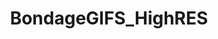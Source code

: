 ---
title: BondageGIFS_HighRES
crosslinks:
- livven
- Kortney_Kane
- gagged
- Blindfolded
- DommesDominated
---